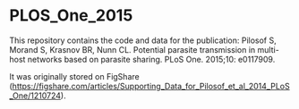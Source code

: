 # PLOS_One_2015

This repository contains the code and data for the publication:
Pilosof S, Morand S, Krasnov BR, Nunn CL. Potential parasite transmission in multi-host networks based on parasite sharing. PLoS One. 2015;10: e0117909.

It was originally stored on FigShare (https://figshare.com/articles/Supporting_Data_for_Pilosof_et_al_2014_PLoS_One/1210724).
